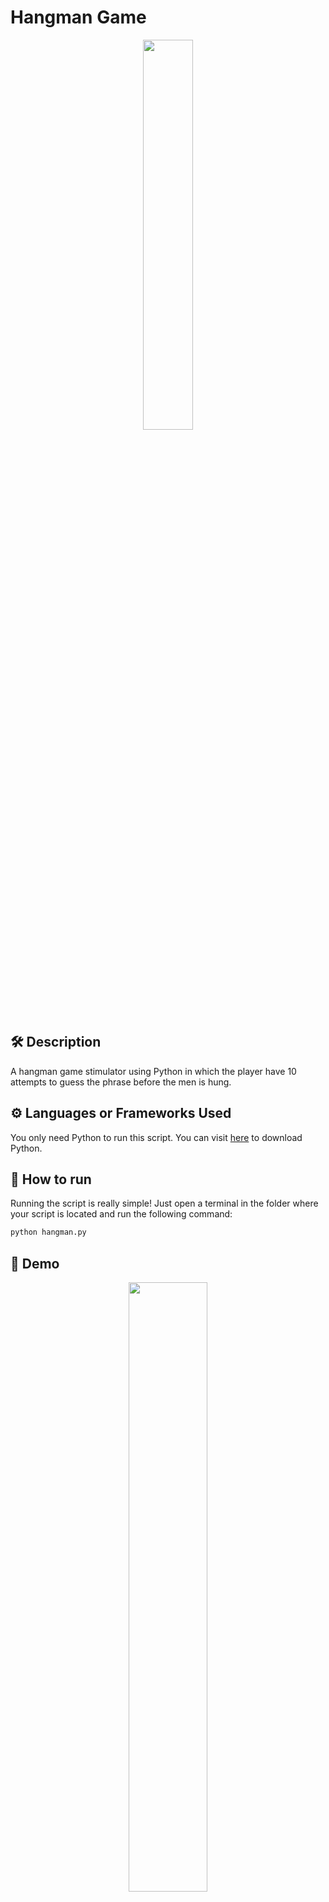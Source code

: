 # Hangman Game
<p align="center">
<img src="https://i.pinimg.com/736x/56/21/55/5621553db7eedebcad64bf185be3d7e6.jpg" width=40% height=40%>

## 🛠️ Description

A hangman game stimulator using Python in which the player have 10 attempts to guess the phrase before the men is hung.

## ⚙️ Languages or Frameworks Used
You only need Python to run this script. You can visit [here](https://www.python.org/downloads/) to download Python.

## 🌟 How to run
Running the script is really simple! Just open a terminal in the folder where your script is located and run the following command:

```sh
python hangman.py
```
## 🌈 Demo
<p align="center">
<img src="https://github.com/nduongthucanh/python-mini-project/blob/main/IMG/hangman.gif" width=50% height=50%>


## 🤖 Author
[Leah Nguyen](https://github.com/nduongthucanh)

